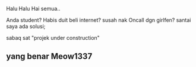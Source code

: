 Halu Halu Hai semua..

Anda student? Habis duit beli internet? susah nak Oncall dgn girlfen? 
santai saya ada solusi;

sabaq sat "projek under construction"

yang benar
Meow1337
--------

